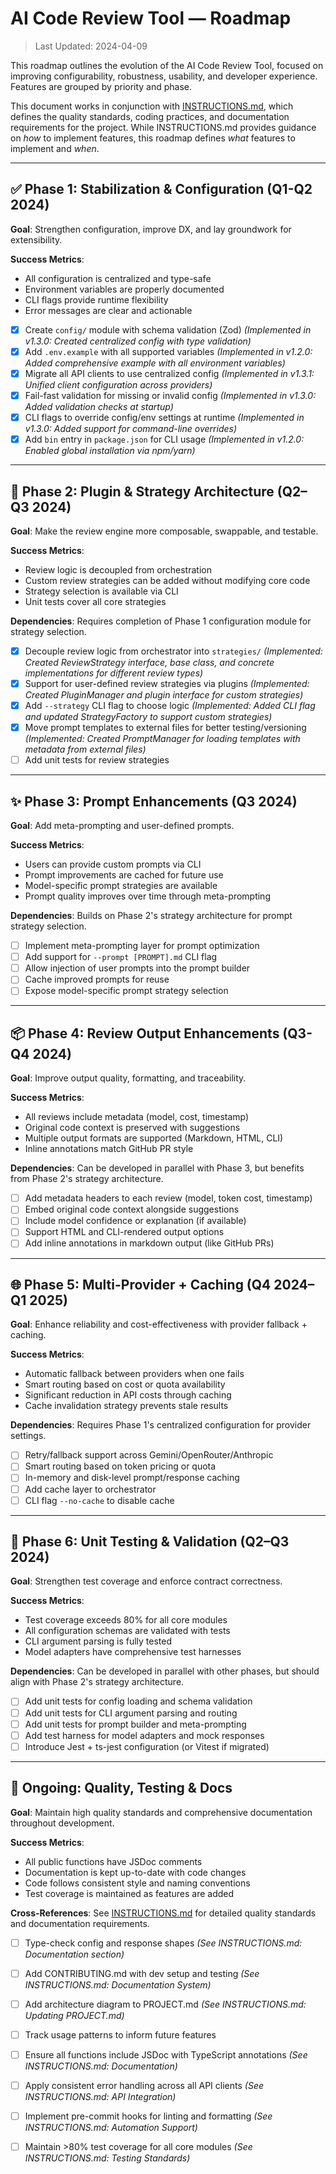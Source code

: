 # AI Code Review Tool — Roadmap

> Last Updated: 2024-04-09

This roadmap outlines the evolution of the AI Code Review Tool, focused on improving configurability, robustness, usability, and developer experience. Features are grouped by priority and phase.

This document works in conjunction with [INSTRUCTIONS.md](./INSTRUCTIONS.md), which defines the quality standards, coding practices, and documentation requirements for the project. While INSTRUCTIONS.md provides guidance on *how* to implement features, this roadmap defines *what* features to implement and *when*.

---

## ✅ Phase 1: Stabilization & Configuration (Q1-Q2 2024)

**Goal**: Strengthen configuration, improve DX, and lay groundwork for extensibility.

**Success Metrics**:
- All configuration is centralized and type-safe
- Environment variables are properly documented
- CLI flags provide runtime flexibility
- Error messages are clear and actionable

- [x] Create `config/` module with schema validation (Zod) *(Implemented in v1.3.0: Created centralized config with type validation)*
- [x] Add `.env.example` with all supported variables *(Implemented in v1.2.0: Added comprehensive example with all environment variables)*
- [x] Migrate all API clients to use centralized config *(Implemented in v1.3.1: Unified client configuration across providers)*
- [x] Fail-fast validation for missing or invalid config *(Implemented in v1.3.0: Added validation checks at startup)*
- [x] CLI flags to override config/env settings at runtime *(Implemented in v1.3.0: Added support for command-line overrides)*
- [x] Add `bin` entry in `package.json` for CLI usage *(Implemented in v1.2.0: Enabled global installation via npm/yarn)*

---

## 🚧 Phase 2: Plugin & Strategy Architecture (Q2–Q3 2024)

**Goal**: Make the review engine more composable, swappable, and testable.

**Success Metrics**:
- Review logic is decoupled from orchestration
- Custom review strategies can be added without modifying core code
- Strategy selection is available via CLI
- Unit tests cover all core strategies

**Dependencies**: Requires completion of Phase 1 configuration module for strategy selection.

- [x] Decouple review logic from orchestrator into `strategies/` *(Implemented: Created ReviewStrategy interface, base class, and concrete implementations for different review types)*
- [x] Support for user-defined review strategies via plugins *(Implemented: Created PluginManager and plugin interface for custom strategies)*
- [x] Add `--strategy` CLI flag to choose logic *(Implemented: Added CLI flag and updated StrategyFactory to support custom strategies)*
- [x] Move prompt templates to external files for better testing/versioning *(Implemented: Created PromptManager for loading templates with metadata from external files)*
- [ ] Add unit tests for review strategies

---

## ✨ Phase 3: Prompt Enhancements (Q3 2024)

**Goal**: Add meta-prompting and user-defined prompts.

**Success Metrics**:
- Users can provide custom prompts via CLI
- Prompt improvements are cached for future use
- Model-specific prompt strategies are available
- Prompt quality improves over time through meta-prompting

**Dependencies**: Builds on Phase 2's strategy architecture for prompt strategy selection.

- [ ] Implement meta-prompting layer for prompt optimization
- [ ] Add support for `--prompt [PROMPT].md` CLI flag
- [ ] Allow injection of user prompts into the prompt builder
- [ ] Cache improved prompts for reuse
- [ ] Expose model-specific prompt strategy selection

---

## 📦 Phase 4: Review Output Enhancements (Q3-Q4 2024)

**Goal**: Improve output quality, formatting, and traceability.

**Success Metrics**:
- All reviews include metadata (model, cost, timestamp)
- Original code context is preserved with suggestions
- Multiple output formats are supported (Markdown, HTML, CLI)
- Inline annotations match GitHub PR style

**Dependencies**: Can be developed in parallel with Phase 3, but benefits from Phase 2's strategy architecture.

- [ ] Add metadata headers to each review (model, token cost, timestamp)
- [ ] Embed original code context alongside suggestions
- [ ] Include model confidence or explanation (if available)
- [ ] Support HTML and CLI-rendered output options
- [ ] Add inline annotations in markdown output (like GitHub PRs)

---

## 🌐 Phase 5: Multi-Provider + Caching (Q4 2024–Q1 2025)

**Goal**: Enhance reliability and cost-effectiveness with provider fallback + caching.

**Success Metrics**:
- Automatic fallback between providers when one fails
- Smart routing based on cost or quota availability
- Significant reduction in API costs through caching
- Cache invalidation strategy prevents stale results

**Dependencies**: Requires Phase 1's centralized configuration for provider settings.

- [ ] Retry/fallback support across Gemini/OpenRouter/Anthropic
- [ ] Smart routing based on token pricing or quota
- [ ] In-memory and disk-level prompt/response caching
- [ ] Add cache layer to orchestrator
- [ ] CLI flag `--no-cache` to disable cache

---

## 🧪 Phase 6: Unit Testing & Validation (Q2–Q3 2024)

**Goal**: Strengthen test coverage and enforce contract correctness.

**Success Metrics**:
- Test coverage exceeds 80% for all core modules
- All configuration schemas are validated with tests
- CLI argument parsing is fully tested
- Model adapters have comprehensive test harnesses

**Dependencies**: Can be developed in parallel with other phases, but should align with Phase 2's strategy architecture.

- [ ] Add unit tests for config loading and schema validation
- [ ] Add unit tests for CLI argument parsing and routing
- [ ] Add unit tests for prompt builder and meta-prompting
- [ ] Add test harness for model adapters and mock responses
- [ ] Introduce Jest + ts-jest configuration (or Vitest if migrated)

---

## 🧪 Ongoing: Quality, Testing & Docs

**Goal**: Maintain high quality standards and comprehensive documentation throughout development.

**Success Metrics**:
- All public functions have JSDoc comments
- Documentation is kept up-to-date with code changes
- Code follows consistent style and naming conventions
- Test coverage is maintained as features are added

**Cross-References**: See [INSTRUCTIONS.md](./INSTRUCTIONS.md) for detailed quality standards and documentation requirements.

- [ ] Type-check config and response shapes *(See INSTRUCTIONS.md: Documentation section)*
- [ ] Add CONTRIBUTING.md with dev setup and testing *(See INSTRUCTIONS.md: Documentation System)*
- [ ] Add architecture diagram to PROJECT.md *(See INSTRUCTIONS.md: Updating PROJECT.md)*
- [ ] Track usage patterns to inform future features
- [ ] Ensure all functions include JSDoc with TypeScript annotations *(See INSTRUCTIONS.md: Documentation)*
- [ ] Apply consistent error handling across all API clients *(See INSTRUCTIONS.md: API Integration)*
- [ ] Implement pre-commit hooks for linting and formatting *(See INSTRUCTIONS.md: Automation Support)*
- [ ] Maintain >80% test coverage for all core modules *(See INSTRUCTIONS.md: Testing Standards)*

